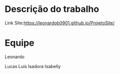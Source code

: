 # Descrição do trabalho

Link Site:https://leonardob0901.github.io/ProjetoSite/

# Equipe

 Leonardo
 <p></p>
 Lucas
 Luis
 Isadora
 Isabelly

